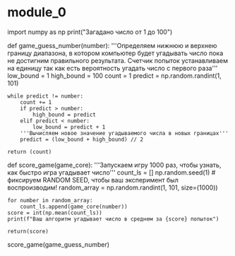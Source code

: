 # module_0
import numpy as np
print("Загадано число от 1 до 100")

def game_guess_number(number):
    '''Определяем нижнюю и верхнею границу диапазона, в котором компьютер будет
    угадывать число пока не достигним правильного результата. Счетчик попыток
    устанавливаем на единицу так как есть вероятность угадать число с первого раза'''
    low_bound = 1
    high_bound = 100
    count = 1
    predict = np.random.randint(1, 101)

    while predict != number:
        count += 1
        if predict > number:
            high_bound = predict
        elif predict < number:
            low_bound = predict + 1
        '''Вычисляем новое значение угадываемого числа в новых границах'''
        predict = (low_bound + high_bound) // 2

    return (count)

def score_game(game_core):
    '''Запускаем игру 1000 раз, чтобы узнать, как быстро игра угадывает число'''
    count_ls = []
    np.random.seed(1)  # фиксируем RANDOM SEED, чтобы ваш эксперимент был воспроизводим!
    random_array = np.random.randint(1, 101, size=(1000))

    for number in random_array:
        count_ls.append(game_core(number))
    score = int(np.mean(count_ls))
    print(f"Ваш алгоритм угадывает число в среднем за {score} попыток")

    return(score)

score_game(game_guess_number)
